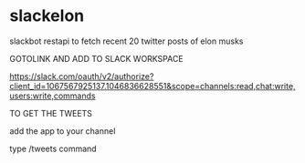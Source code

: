 # slackelon
slackbot restapi to fetch recent 20 twitter posts of elon musks

GOTOLINK AND ADD TO SLACK WORKSPACE


https://slack.com/oauth/v2/authorize?client_id=1067567925137.1046836628551&scope=channels:read,chat:write,users:write,commands

TO GET THE TWEETS


add the app to your channel


type /tweets command
